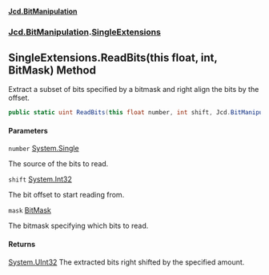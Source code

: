 #### [Jcd.BitManipulation](index 'index')
### [Jcd.BitManipulation](Jcd.BitManipulation 'Jcd.BitManipulation').[SingleExtensions](Jcd.BitManipulation.SingleExtensions 'Jcd.BitManipulation.SingleExtensions')

## SingleExtensions.ReadBits(this float, int, BitMask) Method

Extract a subset of bits specified by a bitmask and right align the bits by the offset.

```csharp
public static uint ReadBits(this float number, int shift, Jcd.BitManipulation.BitMask mask);
```
#### Parameters

<a name='Jcd.BitManipulation.SingleExtensions.ReadBits(thisfloat,int,Jcd.BitManipulation.BitMask).number'></a>

`number` [System.Single](https://docs.microsoft.com/en-us/dotnet/api/System.Single 'System.Single')

The source of the bits to read.

<a name='Jcd.BitManipulation.SingleExtensions.ReadBits(thisfloat,int,Jcd.BitManipulation.BitMask).shift'></a>

`shift` [System.Int32](https://docs.microsoft.com/en-us/dotnet/api/System.Int32 'System.Int32')

The bit offset to start reading from.

<a name='Jcd.BitManipulation.SingleExtensions.ReadBits(thisfloat,int,Jcd.BitManipulation.BitMask).mask'></a>

`mask` [BitMask](Jcd.BitManipulation.BitMask 'Jcd.BitManipulation.BitMask')

The bitmask specifying which bits to read.

#### Returns
[System.UInt32](https://docs.microsoft.com/en-us/dotnet/api/System.UInt32 'System.UInt32')
The extracted bits right shifted by the specified amount.